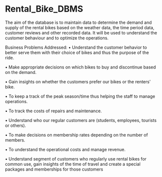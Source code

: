 # Rental_Bike_DBMS
The aim of the database is to maintain data to determine the demand and supply of the rental bikes based on the weather data, the time period data, customer reviews and other recorded data. It will be used to understand the customer behaviour and to optimize the operations.

Business Problems Addressed:
• Understand the customer behavior to better serve them with their choice of bikes and thus the purpose of the ride.

• Make appropriate decisions on which bikes to buy and discontinue based on the demand.

• Gain insights on whether the customers prefer our bikes or the renters’ bike.

• To keep a track of the peak season/time thus helping the staff to manage operations.

• To track the costs of repairs and maintenance.

• Understand who our regular customers are (students, employees, tourists or others).

• To make decisions on membership rates depending on the number of members.

• To understand the operational costs and manage revenue.

• Understand segment of customers who regularly use rental bikes for common use, gain insights of the time of travel and create a special packages and memberships for those       customers
